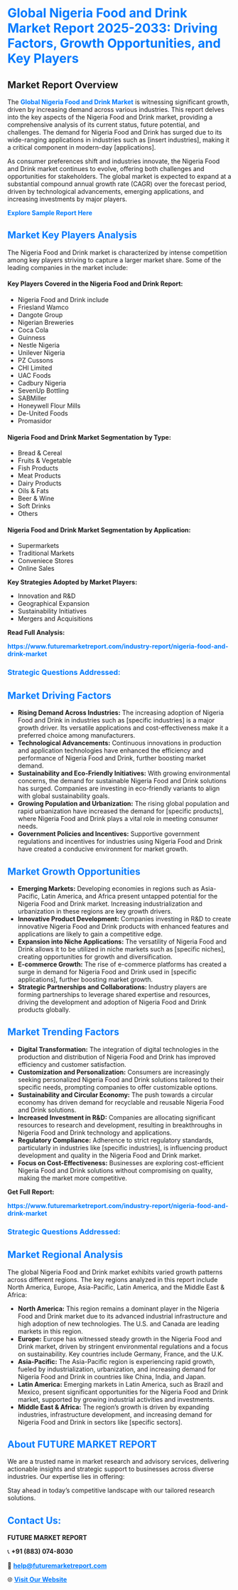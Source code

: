 <h1 style="color: #007BFF;">Global Nigeria Food and Drink Market Report 2025-2033: Driving Factors, Growth Opportunities, and Key Players</h1>

<section id="overview">
<h2>Market Report Overview</h2>
<p>The <a href="https://www.futuremarketreport.com/industry-report/nigeria-food-and-drink-market" style="color: #007BFF; text-decoration: none;"><strong>Global Nigeria Food and Drink Market</strong></a> is witnessing significant growth, driven by increasing demand across various industries. This report delves into the key aspects of the Nigeria Food and Drink market, providing a comprehensive analysis of its current status, future potential, and challenges. The demand for Nigeria Food and Drink has surged due to its wide-ranging applications in industries such as [insert industries], making it a critical component in modern-day [applications].</p>
<p>As consumer preferences shift and industries innovate, the Nigeria Food and Drink market continues to evolve, offering both challenges and opportunities for stakeholders. The global market is expected to expand at a substantial compound annual growth rate (CAGR) over the forecast period, driven by technological advancements, emerging applications, and increasing investments by major players.</p>
</section>

<section id="overview">
<p><a href="https://www.futuremarketreport.com/request-sample/reportId=96739" style="color: #007BFF; text-decoration: none;"><strong>Explore Sample Report Here</strong></a></p>
</section>

<section id="key-players">
<h2 style="color: #007BFF;">Market Key Players Analysis</h2>
<p>The Nigeria Food and Drink market is characterized by intense competition among key players striving to capture a larger market share. Some of the leading companies in the market include:</p>
<h4>Key Players Covered in the Nigeria Food and Drink Report:</h4>
<ul><li>Nigeria Food and Drink include</li><li>Friesland Wamco</li><li>Dangote Group</li><li>Nigerian Breweries</li><li>Coca Cola</li><li>Guinness</li><li>Nestle Nigeria</li><li>Unilever Nigeria</li><li>PZ Cussons</li><li>CHI Limited</li><li>UAC Foods</li><li>Cadbury Nigeria</li><li>SevenUp Bottling</li><li>SABMiller</li><li>Honeywell Flour Mills</li><li>De-United Foods</li><li>Promasidor</li></ul>
<h4>Nigeria Food and Drink Market Segmentation by Type:</h4>
<ul><li>Bread &amp; Cereal</li><li>Fruits &amp; Vegetable</li><li>Fish Products</li><li>Meat Products</li><li>Dairy Products</li><li>Oils &amp; Fats</li><li>Beer &amp; Wine</li><li>Soft Drinks</li><li>Others</li></ul>

<h4>Nigeria Food and Drink Market Segmentation by Application:</h4>
<ul><li>Supermarkets</li><li>Traditional Markets</li><li>Conveniece Stores</li><li>Online Sales</li></ul>
<p><strong>Key Strategies Adopted by Market Players:</strong></p>
<ul>
<li>Innovation and R&D</li>
<li>Geographical Expansion</li>
<li>Sustainability Initiatives</li>
<li>Mergers and Acquisitions</li>
</ul>
</section>

<section>
<p><strong>Read Full Analysis: </strong></p><a href="https://www.futuremarketreport.com/industry-report/nigeria-food-and-drink-market" style="color: #007BFF; text-decoration: none;"><strong>https://www.futuremarketreport.com/industry-report/nigeria-food-and-drink-market</strong></a>
<h3 style="color: #007BFF;">Strategic Questions Addressed:</h3>
</section>

<section id="driving-factors">
<h2 style="color: #007BFF;">Market Driving Factors</h2>
<ul>
<li><strong>Rising Demand Across Industries:</strong> The increasing adoption of Nigeria Food and Drink in industries such as [specific industries] is a major growth driver. Its versatile applications and cost-effectiveness make it a preferred choice among manufacturers.</li>
<li><strong>Technological Advancements:</strong> Continuous innovations in production and application technologies have enhanced the efficiency and performance of Nigeria Food and Drink, further boosting market demand.</li>
<li><strong>Sustainability and Eco-Friendly Initiatives:</strong> With growing environmental concerns, the demand for sustainable Nigeria Food and Drink solutions has surged. Companies are investing in eco-friendly variants to align with global sustainability goals.</li>
<li><strong>Growing Population and Urbanization:</strong> The rising global population and rapid urbanization have increased the demand for [specific products], where Nigeria Food and Drink plays a vital role in meeting consumer needs.</li>
<li><strong>Government Policies and Incentives:</strong> Supportive government regulations and incentives for industries using Nigeria Food and Drink have created a conducive environment for market growth.</li>
</ul>
</section>

<section id="growth-opportunities">
<h2 style="color: #007BFF;">Market Growth Opportunities</h2>
<ul>
<li><strong>Emerging Markets:</strong> Developing economies in regions such as Asia-Pacific, Latin America, and Africa present untapped potential for the Nigeria Food and Drink market. Increasing industrialization and urbanization in these regions are key growth drivers.</li>
<li><strong>Innovative Product Development:</strong> Companies investing in R&D to create innovative Nigeria Food and Drink products with enhanced features and applications are likely to gain a competitive edge.</li>
<li><strong>Expansion into Niche Applications:</strong> The versatility of Nigeria Food and Drink allows it to be utilized in niche markets such as [specific niches], creating opportunities for growth and diversification.</li>
<li><strong>E-commerce Growth:</strong> The rise of e-commerce platforms has created a surge in demand for Nigeria Food and Drink used in [specific applications], further boosting market growth.</li>
<li><strong>Strategic Partnerships and Collaborations:</strong> Industry players are forming partnerships to leverage shared expertise and resources, driving the development and adoption of Nigeria Food and Drink products globally.</li>
</ul>
</section>

<section id="trending-factors">
<h2 style="color: #007BFF;">Market Trending Factors</h2>
<ul>
<li><strong>Digital Transformation:</strong> The integration of digital technologies in the production and distribution of Nigeria Food and Drink has improved efficiency and customer satisfaction.</li>
<li><strong>Customization and Personalization:</strong> Consumers are increasingly seeking personalized Nigeria Food and Drink solutions tailored to their specific needs, prompting companies to offer customizable options.</li>
<li><strong>Sustainability and Circular Economy:</strong> The push towards a circular economy has driven demand for recyclable and reusable Nigeria Food and Drink solutions.</li>
<li><strong>Increased Investment in R&D:</strong> Companies are allocating significant resources to research and development, resulting in breakthroughs in Nigeria Food and Drink technology and applications.</li>
<li><strong>Regulatory Compliance:</strong> Adherence to strict regulatory standards, particularly in industries like [specific industries], is influencing product development and quality in the Nigeria Food and Drink market.</li>
<li><strong>Focus on Cost-Effectiveness:</strong> Businesses are exploring cost-efficient Nigeria Food and Drink solutions without compromising on quality, making the market more competitive.</li>
</ul>
</section>

<section>
<p><strong>Get Full Report: </strong></p><a href="https://www.futuremarketreport.com/industry-report/nigeria-food-and-drink-market" style="color: #007BFF; text-decoration: none;"><strong>https://www.futuremarketreport.com/industry-report/nigeria-food-and-drink-market</strong></a>
<h3 style="color: #007BFF;">Strategic Questions Addressed:</h3>
</section>


<section id="regional-analysis">
<h2 style="color: #007BFF;">Market Regional Analysis</h2>
<p>The global Nigeria Food and Drink market exhibits varied growth patterns across different regions. The key regions analyzed in this report include North America, Europe, Asia-Pacific, Latin America, and the Middle East & Africa:</p>
<ul>
<li><strong>North America:</strong> This region remains a dominant player in the Nigeria Food and Drink market due to its advanced industrial infrastructure and high adoption of new technologies. The U.S. and Canada are leading markets in this region.</li>
<li><strong>Europe:</strong> Europe has witnessed steady growth in the Nigeria Food and Drink market, driven by stringent environmental regulations and a focus on sustainability. Key countries include Germany, France, and the U.K.</li>
<li><strong>Asia-Pacific:</strong> The Asia-Pacific region is experiencing rapid growth, fueled by industrialization, urbanization, and increasing demand for Nigeria Food and Drink in countries like China, India, and Japan.</li>
<li><strong>Latin America:</strong> Emerging markets in Latin America, such as Brazil and Mexico, present significant opportunities for the Nigeria Food and Drink market, supported by growing industrial activities and investments.</li>
<li><strong>Middle East & Africa:</strong> The region’s growth is driven by expanding industries, infrastructure development, and increasing demand for Nigeria Food and Drink in sectors like [specific sectors].</li>
</ul>
</section>

<footer>
<h2 style="color: #007BFF;">About FUTURE MARKET REPORT</h2>
<p>We are a trusted name in market research and advisory services, delivering actionable insights and strategic support to businesses across diverse industries. Our expertise lies in offering:</p>

<p>Stay ahead in today’s competitive landscape with our tailored research solutions.</p>

<h2 style="color: #007BFF;">Contact Us:</h2>
<p><strong>FUTURE MARKET REPORT</strong></p>
<p>📞 <strong>+91 (883) 074-8030</strong></p>
<p>📧 <strong><a href="mailto:help@futuremarketreport.com" style="color: #007BFF;">help@futuremarketreport.com</a></strong></p>
<p>🌐 <strong><a href="https://www.futuremarketreport.com/" style="color: #007BFF;">Visit Our Website</a></strong></p>
</footer>